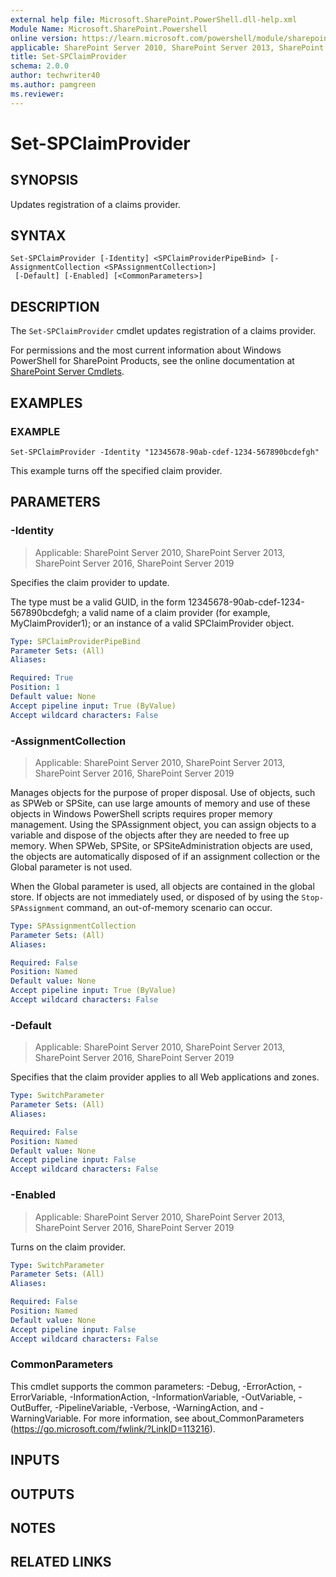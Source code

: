 ```yaml
---
external help file: Microsoft.SharePoint.PowerShell.dll-help.xml
Module Name: Microsoft.SharePoint.Powershell
online version: https://learn.microsoft.com/powershell/module/sharepoint-server/set-spclaimprovider
applicable: SharePoint Server 2010, SharePoint Server 2013, SharePoint Server 2016, SharePoint Server 2019
title: Set-SPClaimProvider
schema: 2.0.0
author: techwriter40
ms.author: pamgreen
ms.reviewer:
---
```


# Set-SPClaimProvider

## SYNOPSIS
Updates registration of a claims provider.

## SYNTAX

```
Set-SPClaimProvider [-Identity] <SPClaimProviderPipeBind> [-AssignmentCollection <SPAssignmentCollection>]
 [-Default] [-Enabled] [<CommonParameters>]
```

## DESCRIPTION
The `Set-SPClaimProvider` cmdlet updates registration of a claims provider.

For permissions and the most current information about Windows PowerShell for SharePoint Products, see the online documentation at [SharePoint Server Cmdlets](https://learn.microsoft.com/powershell/sharepoint/sharepoint-server/sharepoint-server-cmdlets).

## EXAMPLES

### EXAMPLE
```
Set-SPClaimProvider -Identity "12345678-90ab-cdef-1234-567890bcdefgh"
```

This example turns off the specified claim provider.

## PARAMETERS

### -Identity

> Applicable: SharePoint Server 2010, SharePoint Server 2013, SharePoint Server 2016, SharePoint Server 2019

Specifies the claim provider to update.

The type must be a valid GUID, in the form 12345678-90ab-cdef-1234-567890bcdefgh; a valid name of a claim provider (for example, MyClaimProvider1); or an instance of a valid SPClaimProvider object.

```yaml
Type: SPClaimProviderPipeBind
Parameter Sets: (All)
Aliases:

Required: True
Position: 1
Default value: None
Accept pipeline input: True (ByValue)
Accept wildcard characters: False
```

### -AssignmentCollection

> Applicable: SharePoint Server 2010, SharePoint Server 2013, SharePoint Server 2016, SharePoint Server 2019

Manages objects for the purpose of proper disposal.
Use of objects, such as SPWeb or SPSite, can use large amounts of memory and use of these objects in Windows PowerShell scripts requires proper memory management.
Using the SPAssignment object, you can assign objects to a variable and dispose of the objects after they are needed to free up memory.
When SPWeb, SPSite, or SPSiteAdministration objects are used, the objects are automatically disposed of if an assignment collection or the Global parameter is not used.

When the Global parameter is used, all objects are contained in the global store.
If objects are not immediately used, or disposed of by using the `Stop-SPAssignment` command, an out-of-memory scenario can occur.

```yaml
Type: SPAssignmentCollection
Parameter Sets: (All)
Aliases:

Required: False
Position: Named
Default value: None
Accept pipeline input: True (ByValue)
Accept wildcard characters: False
```

### -Default

> Applicable: SharePoint Server 2010, SharePoint Server 2013, SharePoint Server 2016, SharePoint Server 2019

Specifies that the claim provider applies to all Web applications and zones.

```yaml
Type: SwitchParameter
Parameter Sets: (All)
Aliases:

Required: False
Position: Named
Default value: None
Accept pipeline input: False
Accept wildcard characters: False
```

### -Enabled

> Applicable: SharePoint Server 2010, SharePoint Server 2013, SharePoint Server 2016, SharePoint Server 2019

Turns on the claim provider.

```yaml
Type: SwitchParameter
Parameter Sets: (All)
Aliases:

Required: False
Position: Named
Default value: None
Accept pipeline input: False
Accept wildcard characters: False
```

### CommonParameters
This cmdlet supports the common parameters: -Debug, -ErrorAction, -ErrorVariable, -InformationAction, -InformationVariable, -OutVariable, -OutBuffer, -PipelineVariable, -Verbose, -WarningAction, and -WarningVariable. For more information, see about_CommonParameters (https://go.microsoft.com/fwlink/?LinkID=113216).

## INPUTS

## OUTPUTS

## NOTES

## RELATED LINKS
